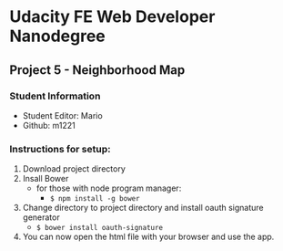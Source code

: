 # Udacity FE Web Developer Nanodegree 

## Project 5 - Neighborhood Map

### Student Information
* Student Editor: Mario
* Github: m1221

### Instructions for setup:
1. Download project directory
1. Insall Bower
    * for those with node program manager:
        * `$ npm install -g bower`
1. Change directory to project directory and install oauth signature generator
    * `$ bower install oauth-signature`
1. You can now open the html file with your browser and use the app.